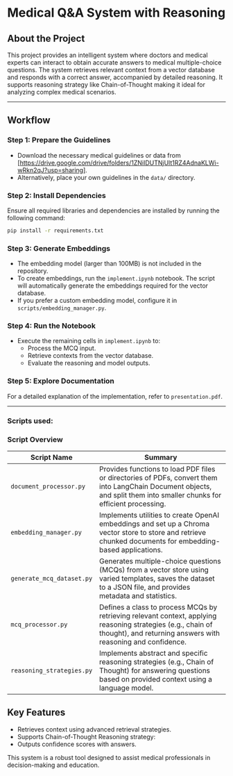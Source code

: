 # Medical Q&A System with Reasoning

## About the Project

This project provides an intelligent system where doctors and medical experts can interact to obtain accurate answers to medical multiple-choice questions. The system retrieves relevant context from a vector database and responds with a correct answer, accompanied by detailed reasoning. It supports reasoning strategy like Chain-of-Thought making it ideal for analyzing complex medical scenarios.

---

## Workflow

### Step 1: Prepare the Guidelines

- Download the necessary medical guidelines or data from [https://drive.google.com/drive/folders/1ZNiIDUTNjUlt1RZ4AdnaKLWi-wRkn2qJ?usp=sharing].
- Alternatively, place your own guidelines in the `data/` directory.

### Step 2: Install Dependencies

Ensure all required libraries and dependencies are installed by running the following command:

```bash
pip install -r requirements.txt
```

### Step 3: Generate Embeddings

- The embedding model (larger than 100MB) is not included in the repository.
- To create embeddings, run the `implement.ipynb` notebook. The script will automatically generate the embeddings required for the vector database.
- If you prefer a custom embedding model, configure it in `scripts/embedding_manager.py`.

### Step 4: Run the Notebook

- Execute the remaining cells in `implement.ipynb` to:
  - Process the MCQ input.
  - Retrieve contexts from the vector database.
  - Evaluate the reasoning and model outputs.

### Step 5: Explore Documentation

For a detailed explanation of the implementation, refer to `presentation.pdf`.

---

### Scripts used:

### Script Overview

| **Script Name**           | **Summary**                                                                                                                                                                  |
| ------------------------- | ---------------------------------------------------------------------------------------------------------------------------------------------------------------------------- |
| `document_processor.py`   | Provides functions to load PDF files or directories of PDFs, convert them into LangChain Document objects, and split them into smaller chunks for efficient processing.      |
| `embedding_manager.py`    | Implements utilities to create OpenAI embeddings and set up a Chroma vector store to store and retrieve chunked documents for embedding-based applications.                  |
| `generate_mcq_dataset.py` | Generates multiple-choice questions (MCQs) from a vector store using varied templates, saves the dataset to a JSON file, and provides metadata and statistics.               |
| `mcq_processor.py`        | Defines a class to process MCQs by retrieving relevant context, applying reasoning strategies (e.g., chain of thought), and returning answers with reasoning and confidence. |
| `reasoning_strategies.py` | Implements abstract and specific reasoning strategies (e.g., Chain of Thought) for answering questions based on provided context using a language model.                     |

## Key Features

- Retrieves context using advanced retrieval strategies.
- Supports Chain-of-Thought Reasoning strategy:
- Outputs confidence scores with answers.

This system is a robust tool designed to assist medical professionals in decision-making and education.
